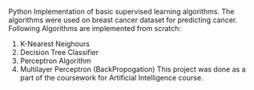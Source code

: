 Python Implementation of basic supervised learning algorithms. The algorithms were used on breast cancer dataset for predicting cancer.
Following Algorithms are implemented from scratch:
  1) K-Nearest Neighours
  2) Decision Tree Classifier
  3) Perceptron Algorithm
  4) Multilayer Perceptron (BackPropogation)
This project was done as a part of the coursework for Artificial Intelligence course.
